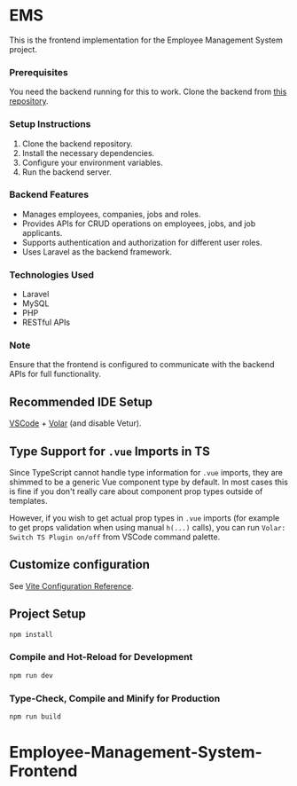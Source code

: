 # EMS

This is the frontend implementation for the Employee Management System project.

### Prerequisites
You need the backend running for this to work. Clone the backend from [this repository](https://github.com/rohitatzignuts/Employee-Management-System-Backend).

### Setup Instructions
1. Clone the backend repository.
2. Install the necessary dependencies.
3. Configure your environment variables.
4. Run the backend server.

### Backend Features
- Manages employees, companies, jobs and roles.
- Provides APIs for CRUD operations on employees, jobs, and job applicants.
- Supports authentication and authorization for different user roles.
- Uses Laravel as the backend framework.

### Technologies Used
- Laravel
- MySQL
- PHP
- RESTful APIs

### Note
Ensure that the frontend is configured to communicate with the backend APIs for full functionality.

## Recommended IDE Setup

[VSCode](https://code.visualstudio.com/) + [Volar](https://marketplace.visualstudio.com/items?itemName=johnsoncodehk.volar) (and disable Vetur).

## Type Support for `.vue` Imports in TS

Since TypeScript cannot handle type information for `.vue` imports, they are shimmed to be a generic Vue component type by default. In most cases this is fine if you don't really care about component prop types outside of templates.

However, if you wish to get actual prop types in `.vue` imports (for example to get props validation when using manual `h(...)` calls), you can run `Volar: Switch TS Plugin on/off` from VSCode command palette.

## Customize configuration

See [Vite Configuration Reference](https://vitejs.dev/config/).

## Project Setup

```sh
npm install
```

### Compile and Hot-Reload for Development

```sh
npm run dev
```

### Type-Check, Compile and Minify for Production

```sh
npm run build
```
# Employee-Management-System-Frontend
